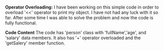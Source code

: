 **Operator Overloading:**
I have been working on this simple code in order to overload '<<' operator to print my object. I
have not had any luck with it so far. After some time I was able to solve the problem and now the
code is fully functional.

**Code Content**
The code has 'person' class with 'fullName','age', and 'salary' data members. It also has '+' 
operator overloaded and the 'getSalery' member function.
